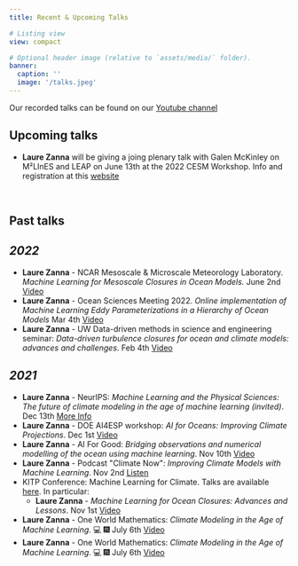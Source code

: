 ```yaml
---
title: Recent & Upcoming Talks

# Listing view
view: compact

# Optional header image (relative to `assets/media/` folder).
banner:
  caption: ''
  image: '/talks.jpeg'
---
```


Our recorded talks can be found on our [Youtube channel](https://www.youtube.com/channel/UC79bWauzByIfizaR2fSoBBA/featured)

## Upcoming talks
   
- **Laure Zanna** will be giving a joing plenary talk with Galen McKinley on M²LInES and LEAP on June 13th at the 2022 CESM Workshop. Info and registration at this [website](https://www.cesm.ucar.edu/events/workshops/2022/)

<br>

## Past talks

## *2022* 

* **Laure Zanna** - NCAR Mesoscale & Microscale Meteorology Laboratory. *Machine Learning for Mesoscale Closures in Ocean Models.*  June 2nd <a class="button button-inline" href="https://www.youtube.com/watch?v=qRSXSkjvFcE">Video</a>
* **Laure Zanna** - Ocean Sciences Meeting 2022. *Online implementation of Machine Learning Eddy Parameterizations in a Hierarchy of Ocean Models*   Mar 4th <a class="button button-inline" href="https://youtu.be/ydiCxUliaG0">Video</a>
* **Laure Zanna** - UW Data-driven methods in science and engineering seminar: *Data-driven turbulence closures for ocean and climate models: advances and challenges*. Feb 4th <a class="button button-inline" href="https://www.youtube.com/watch?v=JB7LpUJlxc0&feature=youtu.be">Video</a> 

## *2021* 

* **Laure Zanna** - NeurIPS: *Machine Learning and the Physical Sciences: The future of climate modeling in the age of machine learning (invited)*. Dec 13th <a class="button button-inline" href="https://ml4physicalsciences.github.io/2021/">More Info</a>
* **Laure Zanna** - DOE AI4ESP workshop: *AI for Oceans: Improving Climate Projections*.  Dec 1st <a class="button button-inline" href="https://www.youtube.com/watch?v=c82K9vQrV1Q">Video</a>
* **Laure Zanna** - AI For Good: *Bridging observations and numerical modelling of the ocean using machine learning*.  Nov 10th <a class="button button-inline" href="https://www.youtube.com/watch?v=BLF4w-4JUe4">Video</a>
* **Laure Zanna** - Podcast "Climate Now": *Improving Climate Models with Machine Learning*.  Nov 2nd <a class="button button-inline" href="https://podcasts.apple.com/us/podcast/climate-now/id1565404483">Listen </a>
* KITP Conference: Machine Learning for Climate. Talks are available [here](https://online.kitp.ucsb.edu/online/climate-c21/). In particular: 
    * **Laure Zanna** -	*Machine Learning for Ocean Closures: Advances and Lessons*.  Nov 1st <a class="button button-inline" href="https://online.kitp.ucsb.edu/online/climate-c21/zanna/">Video</a>
* **Laure Zanna** - One World Mathematics: *Climate Modeling in the Age of Machine Learning*. &#128187; &#127878; July 6th <a class="button button-inline" href="https://www.youtube.com/watch?v=bH_A1nvwiDI">Video</a>
* **Laure Zanna** - One World Mathematics: *Climate Modeling in the Age of Machine Learning*. &#128187; &#127878; July 6th <a class="button button-inline" href="https://www.youtube.com/watch?v=bH_A1nvwiDI">Video</a>
